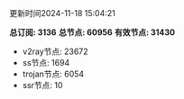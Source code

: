 更新时间2024-11-18 15:04:21

**总订阅: 3136**
**总节点: 60956**
**有效节点: 31430**
- v2ray节点: 23672
- ss节点: 1694
- trojan节点: 6054
- ssr节点: 10
